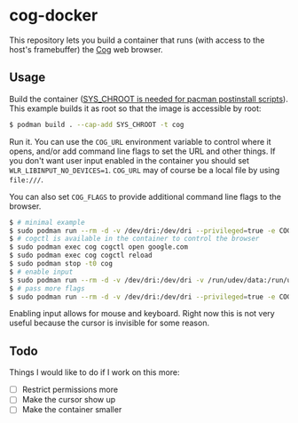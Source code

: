 # cog-docker

This repository lets you build a container that runs (with access to the host's framebuffer) the [Cog](https://github.com/Igalia/cog) web browser.

## Usage

Build the container ([SYS_CHROOT is needed for pacman postinstall scripts](https://wiki.archlinux.org/title/Podman#Add_SYS_CHROOT_capabilities_(Optional))). This example builds it as root so that the image is accessible by root:

```sh
$ podman build . --cap-add SYS_CHROOT -t cog
```

Run it. You can use the `COG_URL` environment variable to control where it opens, and/or add command line flags to set the URL and other things. If you don't want user input enabled in the container you should set `WLR_LIBINPUT_NO_DEVICES=1`. `COG_URL` may of course be a local file by using `file:///`.

You can also set `COG_FLAGS` to provide additional command line flags to the browser.

```sh
$ # minimal example
$ sudo podman run --rm -d -v /dev/dri:/dev/dri --privileged=true -e COG_URL=example.com -e WLR_LIBINPUT_NO_DEVICES=1 --name cog cog
$ # cogctl is available in the container to control the browser
$ sudo podman exec cog cogctl open google.com
$ sudo podman exec cog cogctl reload
$ sudo podman stop -t0 cog
$ # enable input
$ sudo podman run --rm -d -v /dev/dri:/dev/dri -v /run/udev/data:/run/udev/data --privileged=true -e COG_URL=example.com --name cog cog
$ # pass more flags
$ sudo podman run --rm -d -v /dev/dri:/dev/dri --privileged=true -e COG_URL=example.com -e WLR_LIBINPUT_NO_DEVICES=1 --name cog cog --scale=2.0
```

Enabling input allows for mouse and keyboard. Right now this is not very useful because the cursor is invisible for some reason.

## Todo

Things I would like to do if I work on this more:

- [ ] Restrict permissions more
- [ ] Make the cursor show up
- [ ] Make the container smaller
